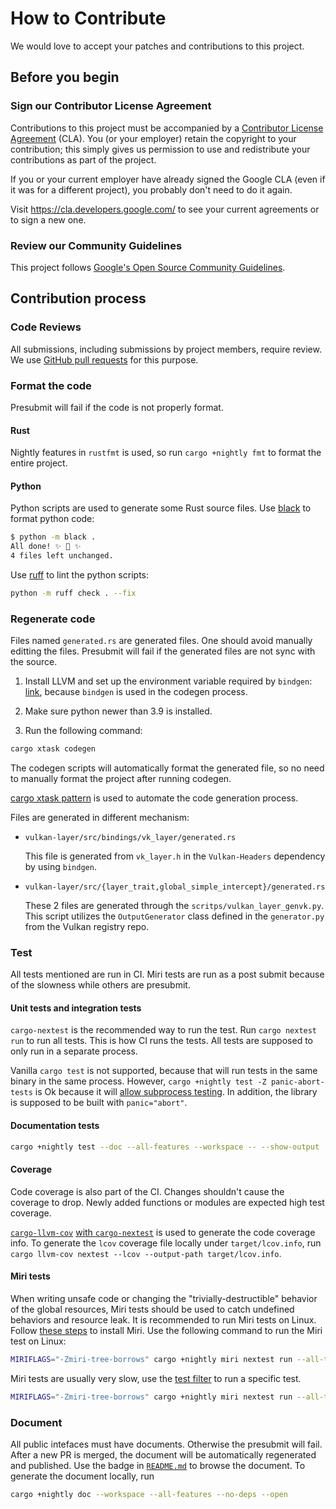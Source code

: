 # How to Contribute

We would love to accept your patches and contributions to this project.

## Before you begin

### Sign our Contributor License Agreement

Contributions to this project must be accompanied by a
[Contributor License Agreement](https://cla.developers.google.com/about) (CLA).
You (or your employer) retain the copyright to your contribution; this simply
gives us permission to use and redistribute your contributions as part of the
project.

If you or your current employer have already signed the Google CLA (even if it
was for a different project), you probably don't need to do it again.

Visit <https://cla.developers.google.com/> to see your current agreements or to
sign a new one.

### Review our Community Guidelines

This project follows [Google's Open Source Community
Guidelines](https://opensource.google/conduct/).

## Contribution process

### Code Reviews

All submissions, including submissions by project members, require review. We
use [GitHub pull requests](https://docs.github.com/articles/about-pull-requests)
for this purpose.

### Format the code

Presubmit will fail if the code is not properly format.

#### Rust

Nightly features in `rustfmt` is used, so run `cargo +nightly fmt` to format the entire project.

#### Python

Python scripts are used to generate some Rust source files. Use [black](https://black.readthedocs.io/en/stable) to format python code:

```bash
$ python -m black .
All done! ✨ 🍰 ✨
4 files left unchanged.
```

Use [ruff](https://github.com/astral-sh/ruff) to lint the python scripts:

```bash
python -m ruff check . --fix
```

### Regenerate code

Files named `generated.rs` are generated files. One should avoid manually editting the files. Presubmit will fail if the generated files are not sync with the source.

1. Install LLVM and set up the environment variable required by `bindgen`: [link](https://rust-lang.github.io/rust-bindgen/requirements.html), because `bindgen` is used in the codegen process.

2. Make sure python newer than 3.9 is installed.

3. Run the following command:

```bash
cargo xtask codegen
```

The codegen scripts will automatically format the generated file, so no need to manually format the project after running codegen.

[cargo xtask pattern](https://github.com/matklad/cargo-xtask) is used to automate the code generation process.

Files are generated in different mechanism:

* `vulkan-layer/src/bindings/vk_layer/generated.rs`

  This file is generated from `vk_layer.h` in the `Vulkan-Headers` dependency by using `bindgen`.

* `vulkan-layer/src/{layer_trait,global_simple_intercept}/generated.rs`

  These 2 files are generated through the `scritps/vulkan_layer_genvk.py`. This script utilizes the `OutputGenerator` class defined in the `generator.py` from the Vulkan registry repo.

### Test

All tests mentioned are run in CI. Miri tests are run as a post submit because of the slowness while others are presubmit.

#### Unit tests and integration tests

`cargo-nextest` is the recommended way to run the test.  Run `cargo nextest run` to run all tests. This is how CI runs the tests. All tests are supposed to only run in a separate process.

Vanilla `cargo test` is not supported, because that will run tests in the same binary in the same process. However, `cargo +nightly test -Z panic-abort-tests` is Ok because it will [allow subprocess testing](https://github.com/rust-lang/rust/issues/67650). In addition, the library is supposed to be built with `panic="abort"`.

#### Documentation tests

```bash
cargo +nightly test --doc --all-features --workspace -- --show-output
```

#### Coverage

Code coverage is also part of the CI. Changes shouldn't cause the coverage to drop. Newly added functions or modules are expected high test coverage.

[`cargo-llvm-cov`](https://github.com/taiki-e/cargo-llvm-cov) [with `cargo-nextest`](https://nexte.st/book/test-coverage.html#llvm-cov) is used to generate the code coverage info. To generate the `lcov` coverage file locally under `target/lcov.info`, run `cargo llvm-cov nextest --lcov --output-path target/lcov.info`.

#### Miri tests

When writing unsafe code or changing the "trivially-destructible" behavior of the global resources, Miri tests should be used to catch undefined behaviors and resource leak. It is recommended to run Miri tests on Linux. Follow [these steps](https://github.com/rust-lang/miri#using-miri) to install Miri. Use the following command to run the Miri test on Linux:

```bash
MIRIFLAGS="-Zmiri-tree-borrows" cargo +nightly miri nextest run --all-targets --all-features -j8 --no-fail-fast
```

Miri tests are usually very slow, use the [test filter](https://nexte.st/book/filter-expressions.html) to run a specific test.

```bash
MIRIFLAGS="-Zmiri-tree-borrows" cargo +nightly miri nextest run --all-targets --all-features --no-fail-fast -E'test(test_should_return_fp_when_called_with_get_instance_proc_addr_name)'
```

### Document

All public intefaces must have documents. Otherwise the presubmit will fail. After a new PR is merged, the document will be automatically regenerated and published. Use the badge in [`README.md`](README.md) to browse the document. To generate the document locally, run
```bash
cargo +nightly doc --workspace --all-features --no-deps --open
```
